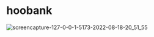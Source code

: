 # hoobank
![screencapture-127-0-0-1-5173-2022-08-18-20_51_55](https://user-images.githubusercontent.com/90088021/185442836-4e989b5f-0db0-44fe-9661-724296176cc7.png)
